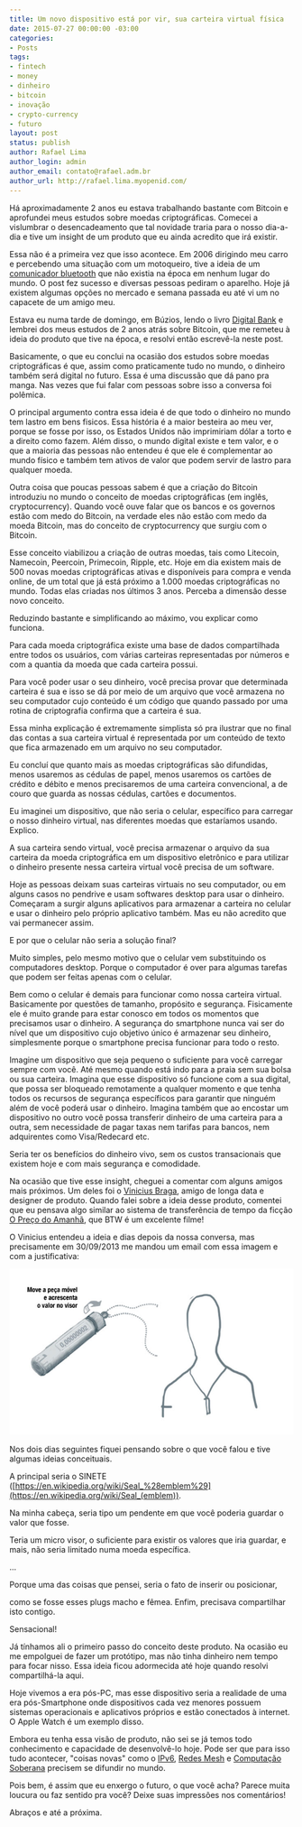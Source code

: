 ```yaml
---
title: Um novo dispositivo está por vir, sua carteira virtual física
date: 2015-07-27 00:00:00 -03:00
categories:
- Posts
tags:
- fintech
- money
- dinheiro
- bitcoin
- inovação
- crypto-currency
- futuro
layout: post
status: publish
author: Rafael Lima
author_login: admin
author_email: contato@rafael.adm.br
author_url: http://rafael.lima.myopenid.com/
---
```


Há aproximadamente 2 anos eu estava trabalhando bastante com Bitcoin e aprofundei meus estudos sobre moedas criptográficas. Comecei a vislumbrar o desencadeamento que tal novidade traria para o nosso dia-a-dia e tive um insight de um produto que eu ainda acredito que irá existir.
<!--more-->



Essa não é a primeira vez que isso acontece. Em 2006 dirigindo meu carro e percebendo uma situação com um motoqueiro, tive a ideia de um [comunicador bluetooth](http://rafael.adm.br/p/bluetooth-no-capacete/) que não existia na época em nenhum lugar do mundo. O post fez sucesso e diversas pessoas pediram o aparelho. Hoje já existem algumas opções no mercado e semana passada eu até vi um no capacete de um amigo meu.



Estava eu numa tarde de domingo, em Búzios, lendo o livro [Digital Bank](http://www.amazon.com/Digital-Bank-Chris-Skinner-ebook/dp/B00G1L9MDI) e lembrei dos meus estudos de 2 anos atrás sobre Bitcoin, que me remeteu à ideia do produto que tive na época, e resolvi então escrevê-la neste post.



Basicamente, o que eu conclui na ocasião dos estudos sobre moedas criptográficas é que, assim como praticamente tudo no mundo, o dinheiro também será digital no futuro. Essa é uma discussão que dá pano pra manga. Nas vezes que fui falar com pessoas sobre isso a conversa foi polêmica.



O principal argumento contra essa ideia é de que todo o dinheiro no mundo tem lastro em bens fisicos. Essa história é a maior besteira ao meu ver, porque se fosse por isso, os Estados Unidos não imprimiriam dólar a torto e a direito como fazem. Além disso, o mundo digital existe e tem valor, e o que a maioria das pessoas não entendeu é que ele é complementar ao mundo físico e também tem ativos de valor que podem servir de lastro para qualquer moeda.



Outra coisa que poucas pessoas sabem é que a criação do Bitcoin introduziu no mundo o conceito de moedas criptográficas (em inglês, cryptocurrency). Quando você ouve falar que os bancos e os governos estão com medo do Bitcoin, na verdade eles não estão com medo da moeda Bitcoin, mas do conceito de cryptocurrency que surgiu com o Bitcoin.



Esse conceito viabilizou a criação de outras moedas, tais como Litecoin, Namecoin, Peercoin, Primecoin, Ripple, etc. Hoje em dia existem mais de 500 novas moedas criptográficas ativas e disponíveis para compra e venda online, de um total que já está próximo a 1.000 moedas criptográficas no mundo. Todas elas criadas nos últimos 3 anos. Perceba a dimensão desse novo conceito.



Reduzindo bastante e simplificando ao máximo, vou explicar como funciona.



Para cada moeda criptográfica existe uma base de dados compartilhada entre todos os usuários, com várias carteiras representadas por números e com a quantia da moeda que cada carteira possui.



Para você poder usar o seu dinheiro, você precisa provar que determinada carteira é sua e isso se dá por meio de um arquivo que você armazena no seu computador cujo conteúdo é um código que quando passado por uma rotina de criptografia confirma que a carteira é sua.



Essa minha explicação é extremamente simplista só pra ilustrar que no final das contas a sua carteira virtual é representada por um conteúdo de texto que fica armazenado em um arquivo no seu computador.



Eu concluí que quanto mais as moedas criptográficas são difundidas, menos usaremos as cédulas de papel, menos usaremos os cartões de crédito e débito e menos precisaremos de uma carteira convencional, a de couro que guarda as nossas cédulas, cartões e documentos.



Eu imaginei um dispositivo, que não seria o celular, específico para carregar o nosso dinheiro virtual, nas diferentes moedas que estaríamos usando. Explico.



A sua carteira sendo virtual, você precisa armazenar o arquivo da sua carteira da moeda criptográfica em um dispositivo eletrônico e para utilizar o dinheiro presente nessa carteira virtual você precisa de um software.



Hoje as pessoas deixam suas carteiras virtuais no seu computador, ou em alguns casos no pendrive e usam softwares desktop para usar o dinheiro. Começaram a surgir alguns aplicativos para armazenar a carteira no celular e usar o dinheiro pelo próprio aplicativo também. Mas eu não acredito que vai permanecer assim.



E por que o celular não seria a solução final?



Muito simples, pelo mesmo motivo que o celular vem substituindo os computadores desktop. Porque o computador é over para algumas tarefas que podem ser feitas apenas com o celular.



Bem como o celular é demais para funcionar como nossa carteira virtual. Basicamente por questões de tamanho, propósito e segurança. Fisicamente ele é muito grande para estar conosco em todos os momentos que precisamos usar o dinheiro. A segurança do smartphone nunca vai ser do nível que um dispositivo cujo objetivo único é armazenar seu dinheiro, simplesmente porque o smartphone precisa funcionar para todo o resto.



Imagine um dispositivo que seja pequeno o suficiente para você carregar sempre com você. Até mesmo quando está indo para a praia sem sua bolsa ou sua carteira. Imagina que esse dispositivo só funcione com a sua digital, que possa ser bloqueado remotamente a qualquer momento e que tenha todos os recursos de segurança específicos para garantir que ninguém além de você poderá usar o dinheiro. Imagina também que ao encostar um dispositivo no outro você possa transferir dinheiro de uma carteira para a outra, sem necessidade de pagar taxas nem tarifas para bancos, nem adquirentes como Visa/Redecard etc.



Seria ter os benefícios do dinheiro vivo, sem os custos transacionais que existem hoje e com mais segurança e comodidade.



Na ocasião que tive esse insight, cheguei a comentar com alguns amigos mais próximos. Um deles foi o [Vinicius Braga](http://viniciusbraga.info/), amigo de longa data e designer de produto. Quando falei sobre a ideia desse produto, comentei que eu pensava algo similar ao sistema de transferência de tempo da ficção [O Preço do Amanhã](https://www.youtube.com/watch?v=XUSt9oZUTrs), que BTW é um excelente filme!



O Vinicius entendeu a ideia e dias depois da nossa conversa, mas precisamente em 30/09/2013 me mandou um email com essa imagem e com a justificativa:



![](/blog/images/posts/2015-07-27/um-novo-dispositivo-esta-por-vir-sua-carteira-virtual-fisica-0.png)

Nos dois dias seguintes fiquei pensando sobre o que você falou e tive algumas ideias conceituais.



A principal seria o SINETE ([https://en.wikipedia.org/wiki/Seal_%28emblem%29](https://en.wikipedia.org/wiki/Seal_(emblem)).



Na minha cabeça, seria tipo um pendente em que você poderia guardar o valor que fosse.

Teria um micro visor, o suficiente para existir os valores que iria guardar, e mais, não seria limitado numa moeda específica.



...



Porque uma das coisas que pensei, seria o fato de inserir ou posicionar,

como se fosse esses plugs macho e fêmea. Enfim, precisava compartilhar isto contigo.



Sensacional!



Já tínhamos ali o primeiro passo do conceito deste produto. Na ocasião eu me empolguei de fazer um protótipo, mas não tinha dinheiro nem tempo para focar nisso. Essa ideia ficou adormecida até hoje quando resolvi compartilhá-la aqui.



Hoje vivemos a era pós-PC, mas esse dispositivo seria a realidade de uma era pós-Smartphone onde dispositivos cada vez menores possuem sistemas operacionais e aplicativos próprios e estão conectados à internet. O Apple Watch é um exemplo disso.



Embora eu tenha essa visão de produto, não sei se já temos todo conhecimento e capacidade de desenvolvê-lo hoje. Pode ser que para isso tudo acontecer, "coisas novas" como o [IPv6](https://en.wikipedia.org/wiki/IPv6), [Redes Mesh](https://pt.wikipedia.org/wiki/Redes_Mesh) e [Computação Soberana](http://advogato.org/article/808.html) precisem se difundir no mundo.



Pois bem, é assim que eu enxergo o futuro, o que você acha? Parece muita loucura ou faz sentido pra você? Deixe suas impressões nos comentários!



Abraços e até a próxima.
